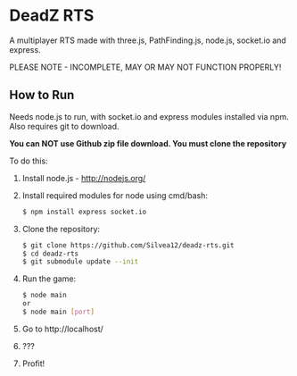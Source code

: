 DeadZ RTS
=========

A multiplayer RTS made with three.js, PathFinding.js, node.js, socket.io and express.

PLEASE NOTE - INCOMPLETE, MAY OR MAY NOT FUNCTION PROPERLY!

How to Run
----------
Needs node.js to run, with socket.io and express modules installed via npm.
Also requires git to download.

**You can NOT use Github zip file download. You must clone the repository**

To do this:

1. Install node.js - http://nodejs.org/
2. Install required modules for node using cmd/bash:

	```bash
	$ npm install express socket.io
	```

3. Clone the repository:

	```bash
	$ git clone https://github.com/Silvea12/deadz-rts.git
	$ cd deadz-rts
	$ git submodule update --init
	```

4. Run the game:

	```bash
	$ node main
	or
	$ node main [port]
	```

5. Go to http://localhost/
6. ???
7. Profit!

